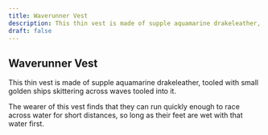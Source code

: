 ```yaml
---
title: Waverunner Vest
description: This thin vest is made of supple aquamarine drakeleather, tooled with small golden ships skittering across waves tooled into it....
draft: false
---
```


## Waverunner Vest

This thin vest is made of supple aquamarine drakeleather, tooled with small golden ships skittering across waves tooled into it.

The wearer of this vest finds that they can run quickly enough to race across water for short distances, so long as their feet are wet with that water first.

